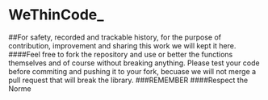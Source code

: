# WeThinCode_
##For safety, recorded and trackable history, for the purpose of contribution, improvement and sharing this work we will kept it here.
####Feel free to fork the repository and use or better the functions themselves and of course without breaking anything. Please test your code before commiting and pushing it to your fork, becuase we will not merge a pull request that will break the library.
###REMEMBER
####Respect the Norme
